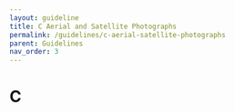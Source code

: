 ```yaml
---
layout: guideline
title: C Aerial and Satellite Photographs
permalink: /guidelines/c-aerial-satellite-photographs
parent: Guidelines
nav_order: 3
---
```


# C
